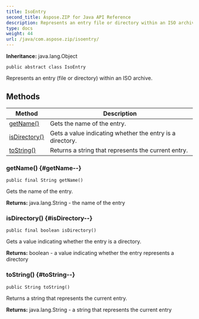 ```yaml
---
title: IsoEntry
second_title: Aspose.ZIP for Java API Reference
description: Represents an entry file or directory within an ISO archive.
type: docs
weight: 44
url: /java/com.aspose.zip/isoentry/
---
```


**Inheritance:**
java.lang.Object
```
public abstract class IsoEntry
```

Represents an entry (file or directory) within an ISO archive.
## Methods

| Method | Description |
| --- | --- |
| [getName()](#getName--) | Gets the name of the entry. |
| [isDirectory()](#isDirectory--) | Gets a value indicating whether the entry is a directory. |
| [toString()](#toString--) | Returns a string that represents the current entry. |
### getName() {#getName--}
```
public final String getName()
```


Gets the name of the entry.

**Returns:**
java.lang.String - the name of the entry
### isDirectory() {#isDirectory--}
```
public final boolean isDirectory()
```


Gets a value indicating whether the entry is a directory.

**Returns:**
boolean - a value indicating whether the entry represents a directory
### toString() {#toString--}
```
public String toString()
```


Returns a string that represents the current entry.

**Returns:**
java.lang.String - a string that represents the current entry
